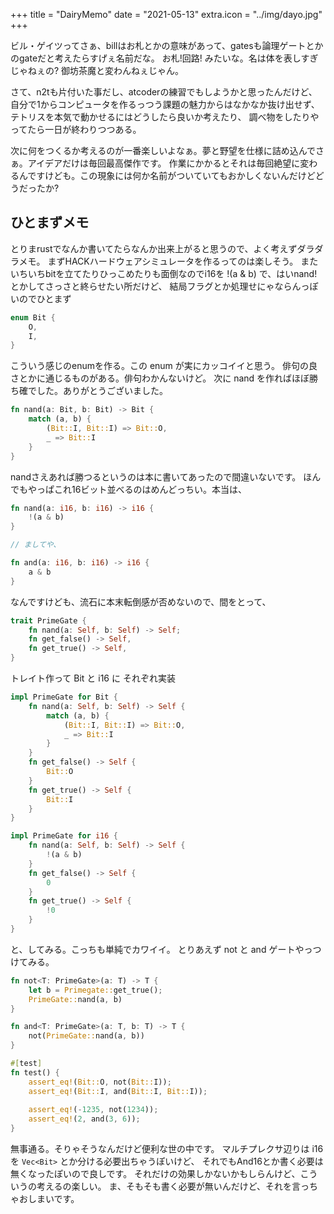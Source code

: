 +++
title = "DairyMemo"
date = "2021-05-13"
extra.icon = "../img/dayo.jpg"
+++

ビル・ゲイツってさぁ、billはお札とかの意味があって、gatesも論理ゲートとかのgateだと考えたらすげぇ名前だな。
お札!回路! みたいな。名は体を表しすぎじゃねぇの? 御坊茶魔と変わんねぇじゃん。

さて、n2tも片付いた事だし、atcoderの練習でもしようかと思ったんだけど、
自分で1からコンピュータを作るっつう課題の魅力からはなかなか抜け出せず、テトリスを本気で動かせるにはどうしたら良いか考えたり、
調べ物をしたりやってたら一日が終わりつつある。

次に何をつくるか考えるのが一番楽しいよなぁ。夢と野望を仕様に詰め込んでさぁ。アイデアだけは毎回最高傑作です。
作業にかかるとそれは毎回絶望に変わるんですけども。この現象には何か名前がついていてもおかしくないんだけどどうだったか?

## ひとまずメモ
とりまrustでなんか書いてたらなんか出来上がると思うので、よく考えずダラダラメモ。
まずHACKハードウェアシミュレータを作るってのは楽しそう。
またいちいちbitを立てたりひっこめたりも面倒なのでi16を !(a & b) で、はいnand!とかしてさっさと終らせたい所だけど、
結局フラグとか処理せにゃならんっぽいのでひとまず

``` rust
enum Bit {
    O,
    I,
}
```

こういう感じのenumを作る。この enum が実にカッコイイと思う。
俳句の良さとかに通じるものがある。俳句わかんないけど。
次に nand を作ればほぼ勝ち確でした。ありがとうございました。

```rust
fn nand(a: Bit, b: Bit) -> Bit {
    match (a, b) {
        (Bit::I, Bit::I) => Bit::O,
        _ => Bit::I
    }
}
```

nandさえあれば勝つるというのは本に書いてあったので間違いないです。
ほんでもやっぱこれ16ビット並べるのはめんどっちい。本当は、

```rust
fn nand(a: i16, b: i16) -> i16 {
    !(a & b)
}

// ましてや、

fn and(a: i16, b: i16) -> i16 {
    a & b
}
```

なんですけども、流石に本末転倒感が否めないので、間をとって、

```rust
trait PrimeGate {
    fn nand(a: Self, b: Self) -> Self;
    fn get_false() -> Self,
    fn get_true() -> Self,  
}
```

トレイト作って
Bit と i16 に それぞれ実装

```rust
impl PrimeGate for Bit {
    fn nand(a: Self, b: Self) -> Self {
        match (a, b) {
            (Bit::I, Bit::I) => Bit::O,
            _ => Bit::I
        }
    }
    fn get_false() -> Self {
        Bit::O
    }
    fn get_true() -> Self {
        Bit::I
    }
}

impl PrimeGate for i16 {
    fn nand(a: Self, b: Self) -> Self {
        !(a & b)
    }
    fn get_false() -> Self {
        0
    } 
    fn get_true() -> Self {
        !0
    }
}
```

と、してみる。こっちも単純でカワイイ。
とりあえず not と and ゲートやっつけてみる。

```rust
fn not<T: PrimeGate>(a: T) -> T {
    let b = Primegate::get_true();
    PrimeGate::nand(a, b)
}

fn and<T: PrimeGate>(a: T, b: T) -> T {
    not(PrimeGate::nand(a, b))
}

#[test]
fn test() {
    assert_eq!(Bit::O, not(Bit::I));
    assert_eq!(Bit::I, and(Bit::I, Bit::I));
    
    assert_eq!(-1235, not(1234));
    assert_eq!(2, and(3, 6));
}
```

無事通る。そりゃそうなんだけど便利な世の中です。
マルチプレクサ辺りは i16 を `Vec<Bit>` とか分ける必要出ちゃうぽいけど、
それでもAnd16とか書く必要は無くなったぽいので良しです。
それだけの効果しかないかもしらんけど、こういうの考えるの楽しい。
ま、そもそも書く必要が無いんだけど、それを言っちゃおしまいです。

